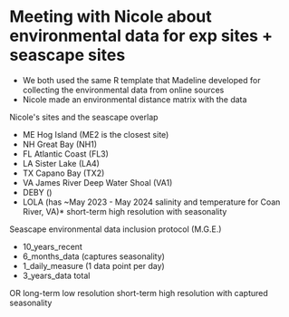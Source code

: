 # Meeting with Nicole about environmental data for exp sites + seascape sites
- We both used the same R template that Madeline developed for collecting the environmental data from online sources
- Nicole made an environmental distance matrix with the data

Nicole's sites and the seascape overlap
- ME Hog Island (ME2 is the closest site)
- NH Great Bay (NH1)
- FL Atlantic Coast (FL3)
- LA Sister Lake (LA4)
- TX Capano Bay (TX2)
- VA James River Deep Water Shoal (VA1)
- DEBY ()
- LOLA (has ~May 2023 - May 2024 salinity and temperature for Coan River, VA)* short-term high resolution with seasonality

Seascape environmental data inclusion protocol (M.G.E.)
- 10_years_recent
- 6_months_data (captures seasonality)
- 1_daily_measure (1 data point per day)
- 3_years_data total

OR 
long-term low resolution
short-term high resolution with captured seasonality
